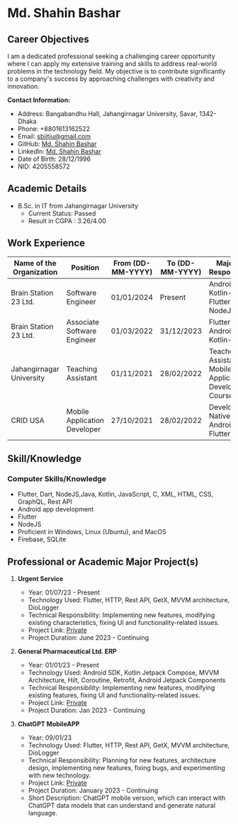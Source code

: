 # Md. Shahin Bashar

## Career Objectives

I am a dedicated professional seeking a challenging career opportunity where I can apply my extensive training and skills to address real-world problems in the technology field. My objective is to contribute significantly to a company's success by approaching challenges with creativity and innovation.

**Contact Information:**
- Address: Bangabandhu Hall, Jahangirnagar University, Savar, 1342-Dhaka
- Phone: +8801613162522
- Email: sbiitju@gmail.com
- GitHub: [Md. Shahin Bashar](https://github.com/sbiitju)
- LinkedIn: [Md. Shahin Bashar](https://www.linkedin.com/in/sbiitju/)
- Date of Birth: 28/12/1996
- NID: 4205558572

## Academic Details

- B.Sc. in IT from Jahangirnagar University
  - Current Status: Passed
  - Result in CGPA : 3.26/4.00

## Work Experience

| Name of the Organization | Position                    | From (DD-MM-YYYY) | To (DD-MM-YYYY) | Major Job Responsibility                                        |
|--------------------------|-----------------------------|--------------------|------------------|-----------------------------------------------------------------|
| Brain Station 23 Ltd.    | Software Engineer | 01/01/2024         | Present          | Android-Kotlin-Flutter-Dart-NodeJS                              |
| Brain Station 23 Ltd.    | Associate Software Engineer | 01/03/2022         | 31/12/2023          | Flutter-Dart-Android-Kotlin-KMP                            |
| Jahangirnagar University  | Teaching Assistant          | 01/11/2021         | 28/02/2022       | Teacher Assistant on Mobile Application Development Course    |
| CRID USA                 | Mobile Application Developer | 27/10/2021         | 28/02/2022       | Develop both Native Android & Flutter Project                  |
                                    

## Skill/Knowledge

### Computer Skills/Knowledge
- Flutter, Dart, NodeJS,Java, Kotlin, JavaScript, C, XML, HTML, CSS, GraphQL, Rest API
- Android app development
- Flutter
- NodeJS
- Proficient in Windows, Linux (Ubuntu), and MacOS
- Firebase, SQLite

## Professional or Academic Major Project(s)

1. **Urgent Service**
   - Year: 01/07/23 - Present
   - Technology Used: Flutter, HTTP, Rest API, GetX, MVVM architecture, DioLogger
   - Technical Responsibility: Implementing new features, modifying existing characteristics, fixing UI and functionality-related issues.
   - Project Link: [Private](#)
   - Project Duration: June 2023 - Continuing

2. **General Pharmaceutical Ltd. ERP**
   - Year: 01/01/23 - Present
   - Technology Used: Android SDK, Kotlin Jetpack Compose, MVVM Architecture, Hilt, Coroutine, Retrofit, Android Jetpack Components
   - Technical Responsibility: Implementing new features, modifying existing features, fixing UI and functionality-related issues.
   - Project Link: [Private](#)
   - Project Duration: Jan 2023 - Continuing

3. **ChatGPT MobileAPP**
   - Year: 09/01/23
   - Technology Used: Flutter, HTTP, Rest API, GetX, MVVM architecture, DioLogger
   - Technical Responsibility: Planning for new features, architecture design, implementing new features, fixing bugs, and experimenting with new technology.
   - Project Link:  [Private](#)
   - Project Duration: January 2023 - Continuing
   - Short Description: ChatGPT mobile version, which can interact with ChatGPT data models that can understand and generate natural language.
   
